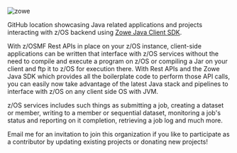 ![zowe](https://github.com/Zowe-Java-SDK/.github/assets/7764341/11225394-213e-4ee3-a5f4-47dd567b1d87)
 
GitHub location showcasing Java related applications and projects interacting with z/OS backend using [Zowe Java Client SDK](https://github.com/zowe/zowe-client-java-sdk).   

With z/OSMF Rest APIs in place on your z/OS instance, client-side applications can be written that interface with z/OS services without the need to compile and execute a program on z/OS or compiling a Jar on your client and ftp it to z/OS for execution there. With Rest APIs and the Zowe Java SDK which provides all the boilerplate code to perform those API calls, you can easily now take advantage of the latest Java stack and pipelines to interface with z/OS on any client side OS with JVM.   
  
z/OS services includes such things as submitting a job, creating a dataset or member, writing to a member or sequential dataset, monitoring a job's status and reporting on it completion, retrieving a job log and much more.   

Email me for an invitation to join this organization if you like to participate as a contributor by updating existing projects or donating new projects!  

